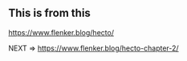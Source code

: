 ## This is from this

https://www.flenker.blog/hecto/

NEXT => https://www.flenker.blog/hecto-chapter-2/
